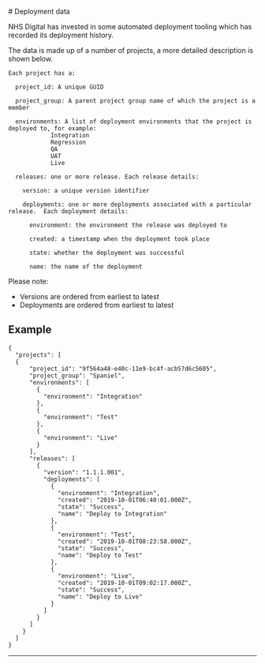 # Deployment data

NHS Digital has invested in some automated deployment tooling which has recorded its deployment history.

The data is made up of a number of projects, a more detailed description is shown below.

```
Each project has a:

  project_id: A unique GUID

  project_group: A parent project group name of which the project is a member

  environments: A list of deployment environments that the project is deployed to, for example:
		    Integration
		    Regression
		    QA
		    UAT
		    Live

  releases: one or more release. Each release details:

    version: a unique version identifier

    deployments: one or more deployments associated with a particular release.  Each deployment details:

      environment: the environment the release was deployed to

      created: a timestamp when the deployment took place

      state: whether the deployment was successful

      name: the name of the deployment
```

Please note:

- Versions are ordered from earliest to latest
- Deployments are ordered from earliest to latest


## Example


```
{
  "projects": [
  {
      "project_id": "9f564a48-e40c-11e9-bc4f-acb57d6c5605",
      "project_group": "Spaniel",
      "environments": [
        {
          "environment": "Integration"
        },
        {
          "environment": "Test"
        },
        {
          "environment": "Live"
        }
      ],
      "releases": [
        {
          "version": "1.1.1.001",
          "deployments": [
            {
              "environment": "Integration",
              "created": "2019-10-01T06:40:01.000Z",
              "state": "Success",
              "name": "Deploy to Integration"
            },
            {
              "environment": "Test",
              "created": "2019-10-01T08:23:58.000Z",
              "state": "Success",
              "name": "Deploy to Test"
            },
            {
              "environment": "Live",
              "created": "2019-10-01T09:02:17.000Z",
              "state": "Success",
              "name": "Deploy to Live"
            }
          ]
        }
      ]
    }
  ]
}
```
---
